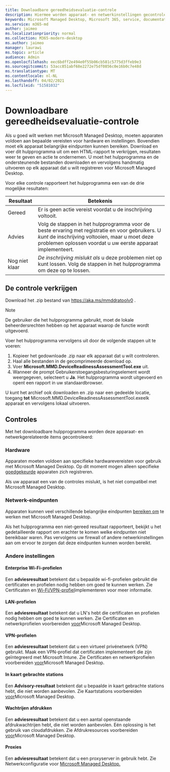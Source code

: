 ```yaml
---
title: Downloadbare gereedheidsevaluatie-controle
description: Hiermee worden apparaat- en netwerkinstellingen gecontroleerd, inclusief vereiste eindpunten
keywords: Microsoft Managed Desktop, Microsoft 365, service, documentatie
ms.service: m365-md
author: jaimeo
ms.localizationpriority: normal
ms.collection: M365-modern-desktop
ms.author: jaimeo
manager: laurawi
ms.topic: article
audience: Admin
ms.openlocfilehash: eec6bdff2e494e0f55b06cb581c5775d3ffeb9e3
ms.sourcegitcommit: 53acc851abf68e2272e75df0856c0e16b0c7e48d
ms.translationtype: MT
ms.contentlocale: nl-NL
ms.lasthandoff: 04/02/2021
ms.locfileid: "51581032"
---
```

# <a name="downloadable-readiness-assessment-checker"></a>Downloadbare gereedheidsevaluatie-controle

Als u goed wilt werken met Microsoft Managed Desktop, moeten apparaten voldoen aan bepaalde vereisten voor hardware en instellingen. Bovendien moet elk apparaat belangrijke eindpunten kunnen bereiken. Download en voer dit hulpprogramma uit om een HTML-rapport te verkrijgen, resultaten weer te geven en actie te ondernemen. U moet het hulpprogramma en de ondersteunende bestanden downloaden en vervolgens handmatig uitvoeren op elk apparaat dat u wilt registreren voor Microsoft Managed Desktop.

Voor elke controle rapporteert het hulpprogramma een van de drie mogelijke resultaten:


|Resultaat  |Betekenis  |
|---------|---------|
|Gereed     | Er is geen actie vereist voordat u de inschrijving voltooit.        |
|Advies    | Volg de stappen in het hulpprogramma voor de beste ervaring met registratie en voor gebruikers. U *kunt* de inschrijving voltooien, maar u moet deze problemen oplossen voordat u uw eerste apparaat implementeert.        |
|Nog niet klaar | *De inschrijving mislukt als* u deze problemen niet op kunt lossen. Volg de stappen in het hulpprogramma om deze op te lossen.        |

## <a name="obtain-the-checker"></a>De controle verkrijgen

Download het .zip bestand van https://aka.ms/mmddratoolv0 .

> [!NOTE]
> De gebruiker die het hulpprogramma gebruikt, moet de lokale beheerdersrechten hebben op het apparaat waarop de functie wordt uitgevoerd.

 Voer het hulpprogramma vervolgens uit door de volgende stappen uit te voeren:

1. Kopieer het gedownloade .zip naar elk apparaat dat u wilt controleren.
2. Haal alle bestanden in de gecomprimeerde download op.
3. Voer **Microsoft.MMD.DeviceReadinessAssessmentTool.exe** uit.
4. Wanneer de prompt Gebruikerstoegangsbesturingselement wordt weergegeven, selecteert u **Ja**. Het hulpprogramma wordt uitgevoerd en opent een rapport in uw standaardbrowser.

U kunt het archief ook downloaden en .zip naar een gedeelde locatie, toegang **tot** Microsoft.MMD.DeviceReadinessAssessmentTool.exeelk apparaat en vervolgens lokaal uitvoeren.


## <a name="checks"></a>Controles

Met het downloadbare hulpprogramma worden deze apparaat- en netwerkgerelateerde items gecontroleerd:

### <a name="hardware"></a>Hardware

Apparaten moeten voldoen aan specifieke hardwarevereisten voor gebruik met Microsoft Managed Desktop. Op dit moment mogen alleen specifieke [goedgekeurde](../service-description/device-list.md) apparaten zich registreren. 

Als uw apparaat een van de controles mislukt, is het niet compatibel met Microsoft Managed Desktop.

### <a name="network-endpoints"></a>Netwerk-eindpunten

Apparaten kunnen veel verschillende belangrijke eindpunten [bereiken om](network.md) te werken met Microsoft Managed Desktop.

Als het hulpprogramma  een niet-gereed resultaat rapporteert, bekijkt u het gedetailleerde rapport om erachter te komen welke eindpunten niet bereikbaar waren. Pas vervolgens uw firewall of andere netwerkinstellingen aan om ervoor te zorgen dat deze eindpunten kunnen worden bereikt.

### <a name="other-settings"></a>Andere instellingen

#### <a name="enterprise-wi-fi-profiles"></a>Enterprise Wi-Fi-profielen

Een **adviesresultaat** betekent dat u bepaalde wi-fi-profielen gebruikt die certificaten en profielen nodig hebben om goed te kunnen werken. Zie Certificaten en [Wi-Fi/VPN-profiel](certs-wifi-lan.md#deploy-certificates-and-wi-fivpn-profile)implementeren voor meer informatie.

#### <a name="lan-profiles"></a>LAN-profielen

Een **adviesresultaat** betekent dat u LN's hebt die certificaten en profielen nodig hebben om goed te kunnen werken. Zie Certificaten en netwerkprofielen voorbereiden [voor](certs-wifi-lan.md)Microsoft Managed Desktop.

#### <a name="vpn-profiles"></a>VPN-profielen

Een **adviesresultaat** betekent dat u een virtueel privénetwerk (VPN) gebruikt. Maak een VPN-profiel dat certificaten implementeert die zijn geïntegreerd met Microsoft Intune. Zie Certificaten en netwerkprofielen voorbereiden [voor](certs-wifi-lan.md)Microsoft Managed Desktop.

#### <a name="mapped-drives"></a>In kaart gebrachte stations

Een **Advisory-resultaat** betekent dat u bepaalde in kaart gebrachte stations hebt, die niet worden aanbevolen. Zie Kaartstations voorbereiden [voor](mapped-drives.md)Microsoft Managed Desktop.

#### <a name="print-queues"></a>Wachtrijen afdrukken

Een **adviesresultaat** betekent dat u een aantal openstaande afdrukwachtrijen hebt, die niet worden aanbevolen. Eén oplossing is het gebruik van cloudafdrukken. Zie Afdrukresources voorbereiden [voor](printing.md)Microsoft Managed Desktop.

#### <a name="proxies"></a>Proxies

Een **adviesresultaat** betekent dat u een proxyserver in gebruik hebt. Zie Netwerkconfiguratie voor [Microsoft Managed Desktop.](network.md)

